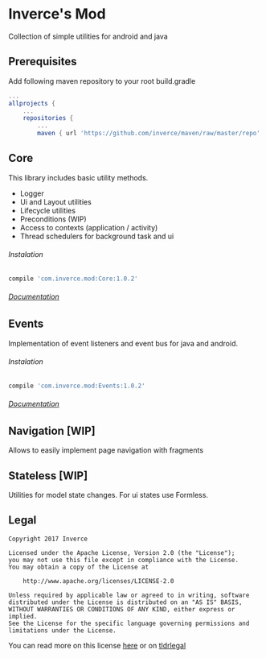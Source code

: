 # Inverce's Mod

Collection of simple utilities for android and java

## Prerequisites

Add following maven repository to your root build.gradle

```gradle
...
allprojects {
    ...
    repositories {
        ...
        maven { url 'https://github.com/inverce/maven/raw/master/repo' }
```

## Core

This library includes basic utility methods. 

* Logger 
* Ui and Layout utilities
* Lifecycle utilities
* Preconditions (WIP)
* Access to contexts (application / activity)
* Thread schedulers for background task and ui

###### Instalation
```gradle
compile 'com.inverce.mod:Core:1.0.2'
```
###### [Documentation](/Core)

## Events
Implementation of event listeners and event bus for java and android.

###### Instalation
```gradle
compile 'com.inverce.mod:Events:1.0.2'
```
###### [Documentation](/Events)

## Navigation [WIP]
Allows to easily implement page navigation with fragments

<!--
###### Instalation
```gradle
compile 'com.inverce.mod:Navigation:1.0.0'
```
-->

## Stateless [WIP]
Utilities for model state changes.
For ui states use Formless.
<!--
###### Instalation
```gradle
compile 'com.inverce.mod:Stateless:1.0'
```
-->


## Legal 


```License
Copyright 2017 Inverce 

Licensed under the Apache License, Version 2.0 (the "License");
you may not use this file except in compliance with the License.
You may obtain a copy of the License at

    http://www.apache.org/licenses/LICENSE-2.0

Unless required by applicable law or agreed to in writing, software
distributed under the License is distributed on an "AS IS" BASIS,
WITHOUT WARRANTIES OR CONDITIONS OF ANY KIND, either express or implied.
See the License for the specific language governing permissions and
limitations under the License.
```

You can read more on this license [here](LICENSE) or on [tldrlegal](https://tldrlegal.com/license/apache-license-2.0-(apache-2.0))
